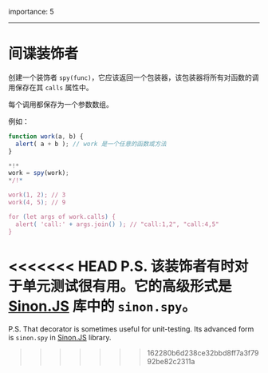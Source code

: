 importance: 5

---

# 间谍装饰者

创建一个装饰者 `spy(func)`，它应该返回一个包装器，该包装器将所有对函数的调用保存在其 `calls` 属性中。 

每个调用都保存为一个参数数组。

例如：

```js
function work(a, b) {
  alert( a + b ); // work 是一个任意的函数或方法
}

*!*
work = spy(work);
*/!*

work(1, 2); // 3
work(4, 5); // 9

for (let args of work.calls) {
  alert( 'call:' + args.join() ); // "call:1,2", "call:4,5"
}
```

<<<<<<< HEAD
P.S. 该装饰者有时对于单元测试很有用。它的高级形式是 [Sinon.JS](http://sinonjs.org/) 库中的 `sinon.spy`。
=======
P.S. That decorator is sometimes useful for unit-testing. Its advanced form is `sinon.spy` in [Sinon.JS](http://sinonjs.org/) library.
>>>>>>> 162280b6d238ce32bbd8ff7a3f7992be82c2311a
